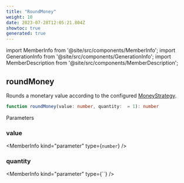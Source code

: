 ```yaml
---
title: "RoundMoney"
weight: 10
date: 2023-07-28T12:05:21.804Z
showtoc: true
generated: true
---
```

<!-- This file was generated from the Vendure source. Do not modify. Instead, re-run the "docs:build" script -->
import MemberInfo from '@site/src/components/MemberInfo';
import GenerationInfo from '@site/src/components/GenerationInfo';
import MemberDescription from '@site/src/components/MemberDescription';


## roundMoney

<GenerationInfo sourceFile="packages/core/src/common/round-money.ts" sourceLine="13" packageName="@vendure/core" since="2.0.0" />

Rounds a monetary value according to the configured <a href='/reference/typescript-api/money/money-strategy#moneystrategy'>MoneyStrategy</a>.

```ts title="Signature"
function roundMoney(value: number, quantity:  = 1): number
```
Parameters

### value

<MemberInfo kind="parameter" type={`number`} />

### quantity

<MemberInfo kind="parameter" type={``} />

